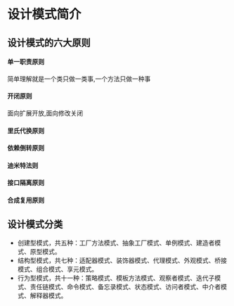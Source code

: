 # 设计模式简介

## 设计模式的六大原则
#### 单一职责原则
简单理解就是一个类只做一类事,一个方法只做一种事
#### 开闭原则
面向扩展开放,面向修改关闭
#### 里氏代换原则
#### 依赖倒转原则
#### 迪米特法则
#### 接口隔离原则
#### 合成复用原则

## 设计模式分类

- 创建型模式，共五种：工厂方法模式、抽象工厂模式、单例模式、建造者模式、原型模式。
- 结构型模式，共七种：适配器模式、装饰器模式、代理模式、外观模式、桥接模式、组合模式、享元模式。
- 行为型模式，共十一种：策略模式、模板方法模式、观察者模式、迭代子模式、责任链模式、命令模式、备忘录模式、状态模式、访问者模式、中介者模式、解释器模式。